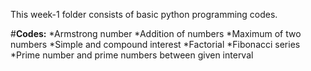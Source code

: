 This week-1 folder consists of basic python programming codes.

#**Codes:**
*Armstrong number
*Addition of numbers
*Maximum of two numbers
*Simple and compound interest
*Factorial
*Fibonacci series
*Prime number and prime numbers between given interval

